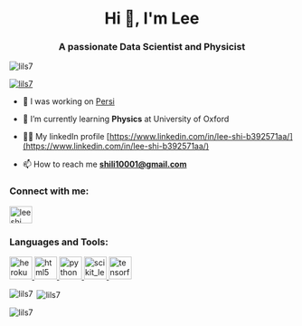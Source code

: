 <h1 align="center">Hi 👋, I'm Lee</h1>
<h3 align="center">A passionate Data Scientist and Physicist</h3>

<p align="left"> <img src="https://komarev.com/ghpvc/?username=lils7&label=Profile%20views&color=0e75b6&style=flat" alt="lils7" /> </p>

<p align="left"> <a href="https://github.com/ryo-ma/github-profile-trophy"><img src="https://github-profile-trophy.vercel.app/?username=lils7" alt="lils7" /></a> </p>

- 🔭 I was working on [Persi](https://github.com/PCA2021)

- 🌱 I’m currently learning **Physics** at University of Oxford

- 👨‍💻 My linkedIn profile [https://www.linkedin.com/in/lee-shi-b392571aa/](https://www.linkedin.com/in/lee-shi-b392571aa/)

- 📫 How to reach me **shili10001@gmail.com**

<h3 align="left">Connect with me:</h3>
<p align="left">
<a href="https://www.linkedin.com/in/lee-shi-b392571aa/" target="blank"><img align="center" src="https://cdn.jsdelivr.net/npm/simple-icons@3.0.1/icons/linkedin.svg" alt="lee shi" height="30" width="40" /></a>
</p>

<h3 align="left">Languages and Tools:</h3>
<p align="left"> <a href="https://heroku.com" target="_blank"> <img src="https://www.vectorlogo.zone/logos/heroku/heroku-icon.svg" alt="heroku" width="40" height="40"/> </a> <a href="https://www.w3.org/html/" target="_blank"> <img src="https://devicons.github.io/devicon/devicon.git/icons/html5/html5-original-wordmark.svg" alt="html5" width="40" height="40"/> </a> <a href="https://www.python.org" target="_blank"> <img src="https://devicons.github.io/devicon/devicon.git/icons/python/python-original.svg" alt="python" width="40" height="40"/> </a> <a href="https://scikit-learn.org/" target="_blank"> <img src="https://upload.wikimedia.org/wikipedia/commons/0/05/Scikit_learn_logo_small.svg" alt="scikit_learn" width="40" height="40"/> </a> <a href="https://www.tensorflow.org" target="_blank"> <img src="https://www.vectorlogo.zone/logos/tensorflow/tensorflow-icon.svg" alt="tensorflow" width="40" height="40"/> </a> </p>

<p><img align="left" src="https://github-readme-stats.vercel.app/api/top-langs?username=lils7&show_icons=true&locale=en&layout=compact" alt="lils7" /></p>

<p>&nbsp;<img align="center" src="https://github-readme-stats.vercel.app/api?username=lils7&show_icons=true&locale=en" alt="lils7" /></p>

<p><img align="center" src="https://github-readme-streak-stats.herokuapp.com/?user=lils7&" alt="lils7" /></p>
